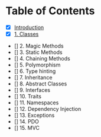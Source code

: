 # Table of Contents

* [x] [Introduction](README.md)
* [x] [1. Classes](chapter1.md)
* [] 2. Magic Methods
* [] 3. Static Methods
* [] 4. Chaining Methods
* [] 5. Polymorphism
* [] 6. Type hinting
* [] 7. Inheritance
* [] 8. Abstract Classes
* [] 9. Interfaces
* [] 10. Traits
* [] 11. Namespaces
* [] 12. Dependency Injection
* [] 13. Exceptions
* [] 14. PDO
* [] 15. MVC
